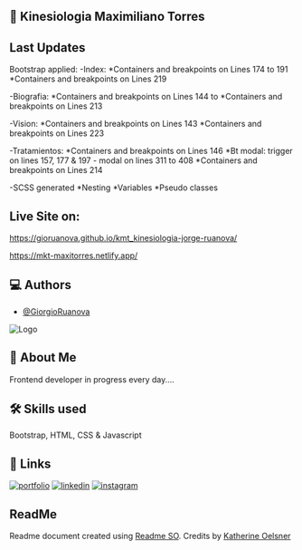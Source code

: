 ## :page_with_curl: Kinesiologia Maximiliano Torres

## Last Updates

Bootstrap applied:
-Index:
*Containers and breakpoints on Lines 174 to 191
*Containers and breakpoints on Lines 219

-Biografia:
*Containers and breakpoints on Lines 144 to
*Containers and breakpoints on Lines 213

-Vision:
*Containers and breakpoints on Lines 143
*Containers and breakpoints on Lines 223

-Tratamientos:
*Containers and breakpoints on Lines 146
*Bt modal: trigger on lines 157, 177 & 197 - modal on lines 311 to 408
*Containers and breakpoints on Lines 214

-SCSS generated
*Nesting
*Variables
*Pseudo classes

## Live Site on:

https://gioruanova.github.io/kmt_kinesiologia-jorge-ruanova/

https://mkt-maxitorres.netlify.app/


## :computer: Authors

- [@GiorgioRuanova](https://www.giorgioruanova.com/)

![Logo](https://www.giorgioruanova.com/meta.png)

## 🚀 About Me

Frontend developer in progress every day....

## 🛠 Skills used

Bootstrap, HTML, CSS & Javascript

## 🔗 Links

[![portfolio](https://img.shields.io/badge/my_portfolio-000?style=for-the-badge&logo=ko-fi&logoColor=white)](https://www.giorgioruanova.com/)
[![linkedin](https://img.shields.io/badge/linkedin-0A66C2?style=for-the-badge&logo=linkedin&logoColor=white)](https://www.linkedin.com/in/ruanovajorge/)
[![instagram](https://img.shields.io/badge/instagram-ff9400?style=for-the-badge&logo=instagram&logoColor=white)](https://www.instagram.com/gioruanova.dev/)

## ReadMe

Readme document created using [Readme SO](https://readme.so/es). Credits by [Katherine Oelsner](https://github.com/octokatherine)
